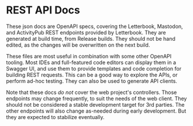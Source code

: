 ﻿# REST API Docs

These json docs are OpenAPI specs, covering the Letterbook, Mastodon, and ActivityPub REST endpoints provided by Letterbook. They are generated at build time, from Release builds. They should not be hand edited, as the changes will be overwritten on the next build.

These files are most useful in combination with some other OpenAPI tooling. Most IDEs and full-featured code editors can display them in a Swagger UI, and use them to provide templates and code completion for building REST requests. This can be a good way to explore the APIs, or perform ad-hoc testing. They can also be used to generate API clients.

Note that these docs _do not_ cover the web project's controllers. Those endpoints may change frequently, to suit the needs of the web client. They should not be considered a stable development target for 3rd parties. The other endpoints will also change as-needed during early development. But they are expected to stabilize eventually.